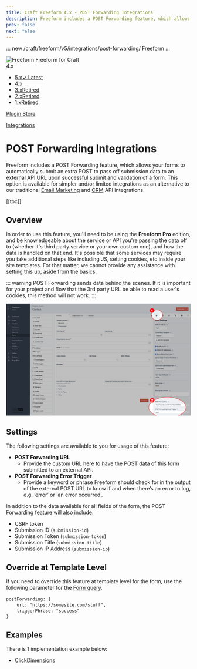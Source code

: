 ```yaml
---
title: Craft Freeform 4.x - POST Forwarding Integrations
description: Freeform includes a POST Forwarding feature, which allows your forms to automatically submit an extra POST to pass off submission data to an external API URL upon successful submit and validation of a form.
prev: false
next: false
---
```


<meta property="og:image" content="https://docs.solspace.com/extras/social/craft/freeform/freeform.png" />

::: new /craft/freeform/v5/integrations/post-forwarding/
Freeform
:::

<div id="pr-heading">
    <img src="https://docs.solspace.com/extras/icons/products/freeform-icon.png" alt="Freeform" class="pr-image">
    <span class="pr-name">Freeform</span>
    <span class="pr-category">for Craft</span>
    <div class="pr-v-wrapper">
        <div class="pr-v">
            <span class="pr-v-v">4.x</span>
            <span class="pr-v-arrow arrow down"></span>
        </div>
        <ul class="pr-v-list">
            <li><a href="/craft/freeform/v5/">5.x<span class="pr-v-type pr-latest">✓ Latest</span></a></li>
            <li><a href="/craft/freeform/v4/">4.x</a></li>
            <li><a href="/craft/freeform/v3/">3.x<span class="pr-v-type pr-retired">Retired</span></a></li>
            <li><a href="/craft/freeform/v2/">2.x<span class="pr-v-type pr-retired">Retired</span></a></li>
            <li><a href="/craft/freeform/v1/">1.x<span class="pr-v-type pr-retired">Retired</span></a></li>
        </ul>
    </div>
    <div class="pr-buy">
        <a href="https://plugins.craftcms.com/freeform" class="button button-blue"><span class="external-url">Plugin Store</span></a>
    </div>
</div>

<span class="page-section"><a href="/craft/freeform/v4/integrations/">Integrations</a></span>

# POST Forwarding Integrations <Badge type="pro" text="Pro" />

Freeform includes a POST Forwarding feature, which allows your forms to automatically submit an extra POST to pass off submission data to an external API URL upon successful submit and validation of a form. This option is available for simpler and/or limited integrations as an alternative to our traditional [Email Marketing](../email-marketing/README.md) and [CRM](../crm/README.md) API integrations.


[[toc]]


## Overview

In order to use this feature, you'll need to be using the **Freeform Pro** edition, and be knowledgeable about the service or API you're passing the data off to (whether it's third party service or your own custom one), and how the data is handled on that end. It's possible that some services may require you take additional steps like including JS, setting cookies, etc inside your site templates. For that matter, we cannot provide any assistance with setting this up, aside from the basics.

::: warning
POST Forwarding sends data behind the scenes. If it is important for your project and flow that the 3rd party URL be able to read a user's cookies, this method will not work.
:::

![POST Forwarding Integrations](../../images/cp_api-post-forwarding.png)


## Settings

The following settings are available to you for usage of this feature:

* **POST Forwarding URL**
    * Provide the custom URL here to have the POST data of this form submitted to an external API.
* **POST Forwarding Error Trigger**
    * Provide a keyword or phrase Freeform should check for in the output of the external POST URL to know if and when there’s an error to log, e.g. ‘error’ or ‘an error occurred’.

In addition to the data available for all fields of the form, the POST Forwarding feature will also include:

- CSRF token
- Submission ID (`submission-id`)
- Submission Token (`submission-token`)
- Submission Title (`submission-title`)
- Submission IP Address (`submission-ip`)


## Override at Template Level
If you need to override this feature at template level for the form, use the following parameter for the [Form query](../../templates/queries/form.md).

``` twig
postForwarding: {
    url: "https://somesite.com/stuff",
    triggerPhrase: "success"
}
```


## Examples

There is 1 implementation example below:

* [ClickDimensions](clickdimensions.md)